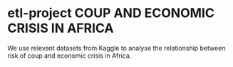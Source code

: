 # etl-project COUP AND ECONOMIC CRISIS IN AFRICA
We use relevant datasets from Kaggle to analyse the relationship between risk of coup and economic crisis in Africa.
